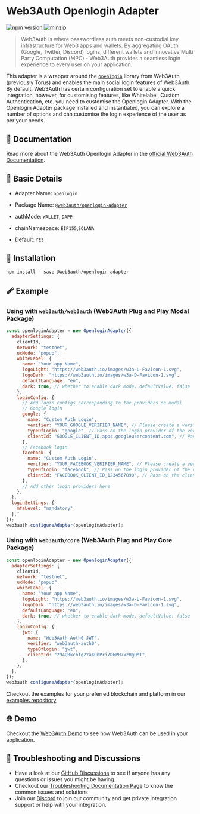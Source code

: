# Web3Auth Openlogin Adapter

[![npm version](https://img.shields.io/npm/v/@web3auth/openlogin-adapter?label=%22%22)](https://www.npmjs.com/package/@web3auth/openlogin-adapter/v/latest)
[![minzip](https://img.shields.io/bundlephobia/minzip/@web3auth/openlogin-adapter?label=%22%22)](https://bundlephobia.com/result?p=@web3auth/openlogin-adapter@latest)

> Web3Auth is where passwordless auth meets non-custodial key infrastructure for Web3 apps and wallets. By aggregating OAuth (Google, Twitter, Discord) logins, different wallets and innovative Multi Party Computation (MPC) - Web3Auth provides a seamless login experience to every user on your application.


This adapter is a wrapper around the [`openlogin`](https://github.com/torusresearch/openlogin) library from Web3Auth (previously Torus) and enables the main social login features of Web3Auth. By default, Web3Auth has
certain configuration set to enable a quick integration, however, for customising features, like Whitelabel,
Custom Authentication, etc. you need to customise the Openlogin Adapter. With the Openlogin Adapter package installed and
instantiated, you can explore a number of options and can customise the login experience of the user as per your needs.

## 📖 Documentation

Read more about the Web3Auth Openlogin Adapter in the [official Web3Auth Documentation](https://web3auth.io/docs/sdk/web/openlogin).


## 📄 Basic Details

- Adapter Name: `openlogin`

- Package Name: [`@web3auth/openlogin-adapter`](https://web3auth.io/docs/sdk/web/openlogin)

- authMode: `WALLET`, `DAPP`

- chainNamespace: `EIP155`,`SOLANA`

- Default: `YES`

## 🔗 Installation

```shell
npm install --save @web3auth/openlogin-adapter
```

## 🩹 Example

### Using with `web3auth/web3auth` (Web3Auth Plug and Play Modal Package)

```js
const openloginAdapter = new OpenloginAdapter({
  adapterSettings: {
    clientId,
    network: "testnet",
    uxMode: "popup",
    whiteLabel: {
      name: "Your app Name",
      logoLight: "https://web3auth.io/images/w3a-L-Favicon-1.svg",
      logoDark: "https://web3auth.io/images/w3a-D-Favicon-1.svg",
      defaultLanguage: "en",
      dark: true, // whether to enable dark mode. defaultValue: false
    },
    loginConfig: {
      // Add login configs corresponding to the providers on modal
      // Google login
      google: {
        name: "Custom Auth Login",
        verifier: "YOUR_GOOGLE_VERIFIER_NAME", // Please create a verifier on the developer dashboard and pass the name here
        typeOfLogin: "google", // Pass on the login provider of the verifier you've created
        clientId: "GOOGLE_CLIENT_ID.apps.googleusercontent.com", // Pass on the clientId of the login provider here - Please note this differs from the Web3Auth ClientID. This is the JWT Client ID
      },
      // Facebook login
      facebook: {
        name: "Custom Auth Login",
        verifier: "YOUR_FACEBOOK_VERIFIER_NAME", // Please create a verifier on the developer dashboard and pass the name here
        typeOfLogin: "facebook", // Pass on the login provider of the verifier you've created
        clientId: "FACEBOOK_CLIENT_ID_1234567890", // Pass on the clientId of the login provider here - Please note this differs from the Web3Auth ClientID. This is the JWT Client ID
      },
      // Add other login providers here
    },
  },
  loginSettings: {
    mfaLevel: "mandatory",
  },¯
});
web3auth.configureAdapter(openloginAdapter);
```

### Using with `web3auth/core` (Web3Auth Plug and Play Core Package)

```js
const openloginAdapter = new OpenloginAdapter({
  adapterSettings: {
    clientId,
    network: "testnet",
    uxMode: "popup",
    whiteLabel: {
      name: "Your app Name",
      logoLight: "https://web3auth.io/images/w3a-L-Favicon-1.svg",
      logoDark: "https://web3auth.io/images/w3a-D-Favicon-1.svg",
      defaultLanguage: "en",
      dark: true, // whether to enable dark mode. defaultValue: false
    },
    loginConfig: {
      jwt: {
        name: "Web3Auth-Auth0-JWT",
        verifier: "web3auth-auth0",
        typeOfLogin: "jwt",
        clientId: "294QRkchfq2YaXUbPri7D6PH7xzHgQMT",
      },
    },
  },
});
web3auth.configureAdapter(openloginAdapter);
```

Checkout the examples for your preferred blockchain and platform in our [examples repository](https://github.com/Web3Auth/examples/)

## 🌐 Demo

Checkout the [Web3Auth Demo](https://demo-app.web3auth.io/) to see how Web3Auth can be used in your application.

## 💬 Troubleshooting and Discussions

- Have a look at our [GitHub Discussions](https://github.com/Web3Auth/Web3Auth/discussions?discussions_q=sort%3Atop) to see if anyone has any questions or issues you might be having.
- Checkout our [Troubleshooting Documentation Page](https://web3auth.io/docs/troubleshooting) to know the common issues and solutions
- Join our [Discord](https://discord.gg/web3auth) to join our community and get private integration support or help with your integration.
